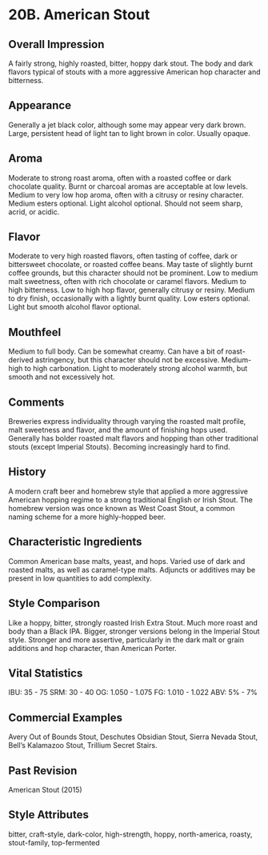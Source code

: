 # 20B. American Stout

## Overall Impression

A fairly strong, highly roasted, bitter, hoppy dark stout. The body and dark flavors typical of stouts with a more aggressive American hop character and bitterness.

## Appearance

Generally a jet black color, although some may appear very dark brown. Large, persistent head of light tan to light brown in color. Usually opaque.

## Aroma

Moderate to strong roast aroma, often with a roasted coffee or dark chocolate quality. Burnt or charcoal aromas are acceptable at low levels. Medium to very low hop aroma, often with a citrusy or resiny character. Medium esters optional. Light alcohol optional. Should not seem sharp, acrid, or acidic.

## Flavor

Moderate to very high roasted flavors, often tasting of coffee, dark or bittersweet chocolate, or roasted coffee beans. May taste of slightly burnt coffee grounds, but this character should not be prominent. Low to medium malt sweetness, often with rich chocolate or caramel flavors. Medium to high bitterness. Low to high hop flavor, generally citrusy or resiny. Medium to dry finish, occasionally with a lightly burnt quality. Low esters optional. Light but smooth alcohol flavor optional.

## Mouthfeel

Medium to full body. Can be somewhat creamy. Can have a bit of roast-derived astringency, but this character should not be excessive. Medium-high to high carbonation. Light to moderately strong alcohol warmth, but smooth and not excessively hot.

## Comments

Breweries express individuality through varying the roasted malt profile, malt sweetness and flavor, and the amount of finishing hops used. Generally has bolder roasted malt flavors and hopping than other traditional stouts (except Imperial Stouts). Becoming increasingly hard to find.

## History

A modern craft beer and homebrew style that applied a more aggressive American hopping regime to a strong traditional English or Irish Stout. The homebrew version was once known as West Coast Stout, a common naming scheme for a more highly-hopped beer.

## Characteristic Ingredients

Common American base malts, yeast, and hops. Varied use of dark and roasted malts, as well as caramel-type malts. Adjuncts or additives may be present in low quantities to add complexity.

## Style Comparison

Like a hoppy, bitter, strongly roasted Irish Extra Stout. Much more roast and body than a Black IPA. Bigger, stronger versions belong in the Imperial Stout style. Stronger and more assertive, particularly in the dark malt or grain additions and hop character, than American Porter.

## Vital Statistics

IBU: 35 - 75
SRM: 30 - 40
OG: 1.050 - 1.075
FG: 1.010 - 1.022
ABV: 5% - 7%

## Commercial Examples

Avery Out of Bounds Stout, Deschutes Obsidian Stout, Sierra Nevada Stout, Bell’s Kalamazoo Stout, Trillium Secret Stairs.

## Past Revision

American Stout (2015)

## Style Attributes

bitter, craft-style, dark-color, high-strength, hoppy, north-america, roasty, stout-family, top-fermented